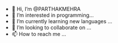 - 👋 Hi, I’m @PARTHAKMEHRA
- 👀 I’m interested in  programming...
- 🌱 I’m currently learning  new languages ...
- 💞️ I’m looking to collaborate on ...
- 📫 How to reach me ...

<!---
PARTHAKMEHRA/PARTHAKMEHRA is a ✨ special ✨ repository because its `README.md` (this file) appears on your GitHub profile.
You can click the Preview link to take a look at your changes.
--->
